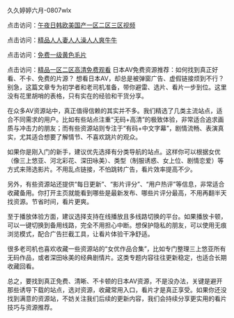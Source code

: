 久久婷婷六月-0807wlx

点击访问：<a href="https://heiliaozj3tjd.pages.dev">午夜日韩欧美国产一区二区三区视频</a>

点击访问：<a href="https://heiliaoll4qsx.pages.dev">精品人人妻人人澡人人爽牛牛</a>

点击访问：<a href="https://heiliaowt0d7p.pages.dev">免费一级黄色毛片</a>

点击访问：<a href="https://heiliaoll4qsx.pages.dev">精品一区二区高清免费观看</a>
日本AV免费资源推荐：如何找到真正好看、不卡、免费的片源？
想看日本AV，却总是被弹窗广告、虚假链接烦到不行？别急，这篇文章专为初学者和老司机准备，带你避雷、选片、看片一步到位。这里没有花里胡哨的表格，只有实在的经验和干货分享。

在众多AV资源站中，真正值得信赖的其实并不多。我们精选了几类主流站点，适合不同需求的用户。比如有些站点注重“无码+高清”的极致体验，非常适合追求画质与冲击力的朋友；而有些资源站则专注于“有码+中文字幕”，剧情流畅、表演真实，尤其适合想要了解情节、不喜欢跳片的观众。

如果你是刚入门的新手，建议优先选择有分类导航的站点。这样你可以根据女优（像三上悠亚、河北彩花、深田咏美）、类型（制服诱惑、女上位、剧情恋爱）等方式来筛选影片。不用乱点链接，不怕跳转广告，看片效率提高不少。

另外，有些资源站还提供“每日更新”、“影片评分”、“用户热评”等信息，非常适合收藏备用。你打开主页就能看到哪些是最新发布、哪些片评分最高，不用再翻半天找资源。节省时间，看片更爽。

至于播放体验方面，建议选择支持在线播放且多线路切换的平台。如果播放卡顿，可以一键切换到备用线路，完全不用担心中断。想保护隐私的朋友，可以使用无痕浏览模式，配合广告拦截工具，让看片体验干净舒适。

很多老司机也喜欢收藏一些资源站的“女优作品合集”，比如专门整理三上悠亚所有无码作品，或者深田咏美的经典剧情片。这类专题内容往往更新稳定，也适合长期收藏回看。

总之，要找到真正免费、清晰、不卡顿的日本AV资源，不是没办法，关键是避开那些诱导下载的站点，选对资源，收藏常用入口，看片才是真正享受。如果你还没找到满意的资源站，不妨关注我们后续的更新内容，我们会持续分享更实用的看片技巧与资源推荐。

<span style="display:none;">[Canonical link]( https://github.com/wlx080725/12345 ）</span>
